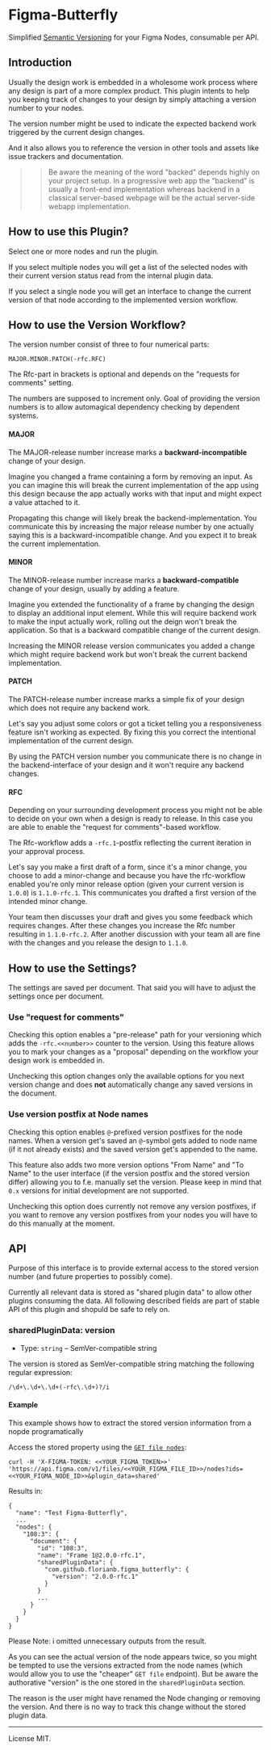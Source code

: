 # Figma-Butterfly

Simplified [Semantic Versioning][semver] for your Figma Nodes, consumable per API.

## Introduction

Usually the design work is embedded in a wholesome work process where any design is part of a more complex product. This plugin intents to help you keeping track of changes to your design by simply attaching a version number to your nodes.

The version number might be used to indicate the expected backend work triggered by the current design changes.

And it also allows you to reference the version in other tools and assets like issue trackers and documentation.

>> Be aware the meaning of the word "backed" depends highly on your project setup. In a progressive web app the "backend" is usually a front-end implementation whereas backend in a classical server-based webpage will be the actual server-side webapp implementation.

## How to use this Plugin?

Select one or more nodes and run the plugin.

If you select multiple nodes you will get a list of the selected nodes with their current version status read from the internal plugin data.

If you select a single node you will get an interface to change the current version of that node according to the implemented version workflow.

## How to use the Version Workflow?

The version number consist of three to four numerical parts:

```
MAJOR.MINOR.PATCH(-rfc.RFC)
```

The Rfc-part in brackets is optional and depends on the "requests for comments" setting.

The numbers are supposed to increment only. Goal of providing the version numbers is to allow automagical dependency checking by dependent systems.

#### MAJOR

The MAJOR-release number increase marks a **backward-incompatible** change of your design.

Imagine you changed a frame containing a form by removing an input. As you can imagine this will break the current implementation of the app using this design because the app actually works with that input and might expect a value attached to it.

Propagating this change will likely break the backend-implementation. You communicate this by increasing the major release number by one actually saying this is a backward-incompatible change. And you expect it to break the current implementation.

#### MINOR

The MINOR-release number increase marks a **backward-compatible** change of your design, usually by adding a feature.

Imagine you extended the functionality of a frame by changing the design to display an additional input element. While this will require backend work to make the input actually work, rolling out the deign won't break the application. So that is a backward compatible change of the current design.

Increasing the MINOR release version communicates you added a change which might require backend work but won't break the current backend implementation.

#### PATCH

The PATCH-release number increase marks a simple fix of your design which does not require any backend work.

Let's say you adjust some colors or got a ticket telling you a responsiveness feature isn't working as expected. By fixing this you correct the intentional implementation of the current design.

By using the PATCH version number you communicate there is no change in the backend-interface of your design and it won't require any backend changes.

#### RFC

Depending on your surrounding development process you might not be able to decide on your own when a design is ready to release. In this case you are able to enable the "request for comments"-based workflow.

The Rfc-workflow adds a `-rfc.1`-postfix reflecting the current iteration in your approval process.

Let's say you make a first draft of a form, since it's a minor change, you choose to add a minor-change and because you have the rfc-workflow enabled you're only minor release option (given your current version is `1.0.0`) is `1.1.0-rfc.1`. This communicates you drafted a first version of the intended minor change.

Your team then discusses your draft and gives you some feedback which requires changes. After these changes you increase the Rfc number resulting in `1.1.0-rfc.2`. After another discussion with your team all are fine with the changes and you release the design to `1.1.0`.

## How to use the Settings?

The settings are saved per document. That said you will have to adjust the settings once per document.
### Use "request for comments"

Checking this option enables a "pre-release" path for your versioning which adds the `-rfc.<<number>>` counter to the version. Using this feature allows you to mark your changes as a "proposal" depending on the workflow your design work is embedded in.

Unchecking this option changes only the available options for you next version change and does **not** automatically change any saved versions in the document.

### Use version postfix at Node names

Checking this option enables `@`-prefixed version postfixes for the node names. When a version get's saved an `@`-symbol gets added to node name (if it not already exists) and the saved version get's appended to the name.

This feature also adds two more version options "From Name" and "To Name" to the user interface (if the version postfix and the stored version differ) allowing you to f.e. manually set the version. Please keep in mind that `0.x` versions for initial development are not supported.

Unchecking this option does currently not remove any version postfixes, if you want to remove any version postfixes from your nodes you will have to do this manually at the moment.

## API

Purpose of this interface is to provide external access to the stored version number (and future properties to possibly come).

Currently all relevant data is stored as "shared plugin data" to allow other plugins consuming the data. All following described fields are part of stable API of this plugin and shopuld be safe to rely on.

### sharedPluginData: version

- Type: `string` – SemVer-compatible string

The version is stored as SemVer-compatible string matching the following regular expression:

```
/\d+\.\d+\.\d+(-rfc\.\d+)?/i
```

#### Example

This example shows how to extract the stored version information from a nopde programatically 

Access the stored property using the [`GET file nodes`][rest-api-files-endpoint]:

```
curl -H 'X-FIGMA-TOKEN: <<YOUR_FIGMA_TOKEN>>' 'https://api.figma.com/v1/files/<<YOUR_FIGMA_FILE_ID>>/nodes?ids=<<YOUR_FIGMA_NODE_ID>>&plugin_data=shared'
```

Results in:

```
{
  "name": "Test Figma-Butterfly",
  ...
  "nodes": {
    "108:3": {
      "document": {
        "id": "108:3",
        "name": "Frame 1@2.0.0-rfc.1",
        "sharedPluginData": {
          "com.github.florianb.figma_butterfly": {
            "version": "2.0.0-rfc.1"
          }
        }
        ...
      }
    }
  }
}
```

Please Note: i omitted unnecessary outputs from the result.

As you can see the actual version of the node appears twice, so you might be tempted to use the versions extracted from the node names (which would allow you to use the "cheaper" `GET file` endpoint). But be aware the authorative "version" is the one stored in the `sharedPluginData` section.

The reason is the user might have renamed the Node changing or removing the version. And there is no way to track this change without the stored plugin data.

---

License MIT.

[semver]: https://semver.org/
[rest-api-files-endpoint]: https://www.figma.com/developers/api#get-files-endpoint

